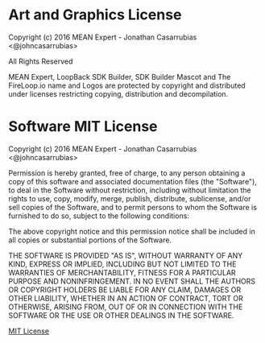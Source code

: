 # Art and Graphics License
Copyright (c) 2016 MEAN Expert - Jonathan Casarrubias <@johncasarrubias>

All Rights Reserved
 
MEAN Expert, LoopBack SDK Builder, SDK Builder Mascot and The FireLoop.io name and Logos are protected by copyright and distributed under licenses restricting copying, distribution and decompilation.

# Software MIT License
Copyright (c) 2016 MEAN Expert - Jonathan Casarrubias <@johncasarrubias>

Permission is hereby granted, free of charge, to any person obtaining a copy of this software and associated documentation files (the "Software"), to deal in the Software without restriction, including without limitation the rights to use, copy, modify, merge, publish, distribute, sublicense, and/or sell copies of the Software, and to permit persons to whom the Software is furnished to do so, subject to the following conditions:

The above copyright notice and this permission notice shall be included in all copies or substantial portions of the Software.

THE SOFTWARE IS PROVIDED "AS IS", WITHOUT WARRANTY OF ANY KIND, EXPRESS OR IMPLIED, INCLUDING BUT NOT LIMITED TO THE WARRANTIES OF MERCHANTABILITY, FITNESS FOR A PARTICULAR PURPOSE AND NONINFRINGEMENT. IN NO EVENT SHALL THE AUTHORS OR COPYRIGHT HOLDERS BE LIABLE FOR ANY CLAIM, DAMAGES OR OTHER LIABILITY, WHETHER IN AN ACTION OF CONTRACT, TORT OR OTHERWISE, ARISING FROM, OUT OF OR IN CONNECTION WITH THE SOFTWARE OR THE USE OR OTHER DEALINGS IN THE SOFTWARE.

[MIT License](http://opensource.org/licenses/MIT)